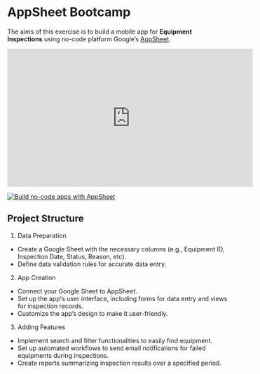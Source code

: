 # AppSheet Bootcamp

The aims of this exercise is to build a mobile app for **Equipment Inspections** using no-code platform Google’s [AppSheet](https://appsheet.com).

<iframe width="560" height="315" src="https://www.youtube.com/watch?v=DjAD81A9nYk" frameborder="0" allow="accelerometer; autoplay; clipboard-write; encrypted-media; gyroscope; picture-in-picture" allowfullscreen></iframe>

[![Build no-code apps with AppSheet](https://www.youtube.com/watch?v=DjAD81A9nYk)](https://www.youtube.com/watch?v=DjAD81A9nYk)

## Project Structure

1. Data Preparation
- Create a Google Sheet with the necessary columns (e.g., Equipment ID, Inspection Date, Status, Reason, etc).
- Define data validation rules for accurate data entry.

2. App Creation
- Connect your Google Sheet to AppSheet.
- Set up the app's user interface, including forms for data entry and views for inspection records.
- Customize the app’s design to make it user-friendly.

3. Adding Features
- Implement search and filter functionalities to easily find equipment.
- Set up automated workflows to send email notifications for failed equipments during inspections.
- Create reports summarizing inspection results over a specified period.


